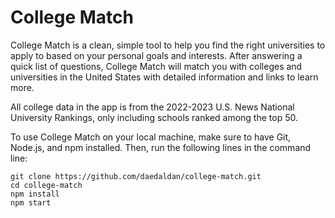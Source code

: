 # College Match
College Match is a clean, simple tool to help you find the right universities to apply to based on your personal goals and interests. After answering a quick list of questions, College Match will match you with colleges and universities in the United States with detailed information and links to learn more.

All college data in the app is from the 2022-2023 U.S. News National University Rankings, only including schools ranked among the top 50.

To use College Match on your local machine, make sure to have Git, Node.js, and npm installed. Then, run the following lines in the command line:
```
git clone https://github.com/daedaldan/college-match.git
cd college-match
npm install
npm start
```
  
  
